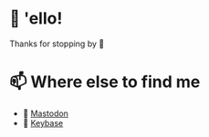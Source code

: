 # 👋 'ello! 

Thanks for stopping by 🙂

# 📫 Where else to find me

* 🐘 <a ref="me" href="https://chaos.social/@eleni">Mastodon</a>
* 🔑 [Keybase](https://keybase.io/eleni)

<!---
Geekfish/Geekfish is a ✨ special ✨ repository because its `README.md` (this file) appears on your GitHub profile.
You can click the Preview link to take a look at your changes.
--->
